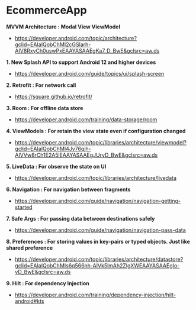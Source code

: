 EcommerceApp
===

**MVVM Architecture : Modal View ViewModel**
- https://developer.android.com/topic/architecture?gclid=EAIaIQobChMI2cGSlarh-AIV8RxyCh0uswPxEAAYASAAEgKa7_D_BwE&gclsrc=aw.ds

**1. New Splash API to support Android 12 and higher devices**
- https://developer.android.com/guide/topics/ui/splash-screen

**2. Retrofit : For network call**
- https://square.github.io/retrofit/

**3. Room : For offline data store**
- https://developer.android.com/training/data-storage/room

**4. ViewModels : For retain the view state even if configuration changed**
- https://developer.android.com/topic/libraries/architecture/viewmodel?gclid=EAIaIQobChMI4Jv76qjh-AIVVw8rCh1E2A5lEAAYASAAEgJUrvD_BwE&gclsrc=aw.ds

**5. LiveData : For observe the state on UI**
- https://developer.android.com/topic/libraries/architecture/livedata

**6. Navigation : For navigation between fragments**
- https://developer.android.com/guide/navigation/navigation-getting-started

**7. Safe Args : For passing data between destinations safely**
- https://developer.android.com/guide/navigation/navigation-pass-data

**8. Preferences : For storing values in key-pairs or typed objects. Just like shared preference**
- https://developer.android.com/topic/libraries/architecture/datastore?gclid=EAIaIQobChMIs6q566nh-AIVk5lmAh2ZlgXWEAAYASAAEgIo-vD_BwE&gclsrc=aw.ds

**9. Hilt : For dependency Injection**
- https://developer.android.com/training/dependency-injection/hilt-android#kts
